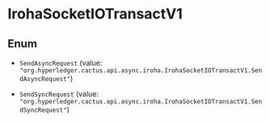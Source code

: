 

# IrohaSocketIOTransactV1

## Enum


* `SendAsyncRequest` (value: `"org.hyperledger.cactus.api.async.iroha.IrohaSocketIOTransactV1.SendAsyncRequest"`)

* `SendSyncRequest` (value: `"org.hyperledger.cactus.api.async.iroha.IrohaSocketIOTransactV1.SendSyncRequest"`)



